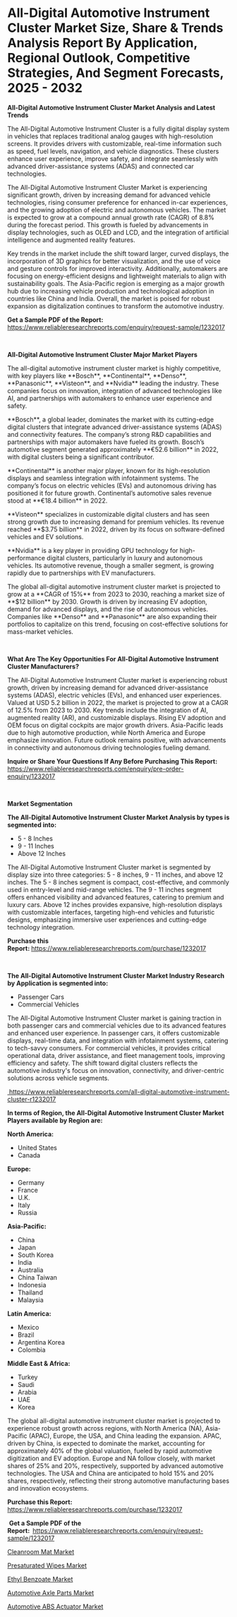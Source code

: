 <p><h1>All-Digital Automotive Instrument Cluster Market Size, Share & Trends Analysis Report By Application, Regional Outlook, Competitive Strategies, And Segment Forecasts, 2025 - 2032</h1></p><p><strong>All-Digital Automotive Instrument Cluster Market Analysis and Latest Trends</strong></p>
<p><p>The All-Digital Automotive Instrument Cluster is a fully digital display system in vehicles that replaces traditional analog gauges with high-resolution screens. It provides drivers with customizable, real-time information such as speed, fuel levels, navigation, and vehicle diagnostics. These clusters enhance user experience, improve safety, and integrate seamlessly with advanced driver-assistance systems (ADAS) and connected car technologies.</p><p>The All-Digital Automotive Instrument Cluster Market is experiencing significant growth, driven by increasing demand for advanced vehicle technologies, rising consumer preference for enhanced in-car experiences, and the growing adoption of electric and autonomous vehicles. The market is expected to grow at a compound annual growth rate (CAGR) of 8.8% during the forecast period. This growth is fueled by advancements in display technologies, such as OLED and LCD, and the integration of artificial intelligence and augmented reality features.</p><p>Key trends in the market include the shift toward larger, curved displays, the incorporation of 3D graphics for better visualization, and the use of voice and gesture controls for improved interactivity. Additionally, automakers are focusing on energy-efficient designs and lightweight materials to align with sustainability goals. The Asia-Pacific region is emerging as a major growth hub due to increasing vehicle production and technological adoption in countries like China and India. Overall, the market is poised for robust expansion as digitalization continues to transform the automotive industry.</p></p>
<p><strong>Get a Sample PDF of the Report:&nbsp;</strong> <a href="https://www.reliableresearchreports.com/enquiry/request-sample/1232017?utm_campaign=33&utm_medium=2&utm_source=Github&utm_content=ia&utm_term=23012025&utm_id=all-digital-automotive-instrument-cluster">https://www.reliableresearchreports.com/enquiry/request-sample/1232017</a></p>
<p>&nbsp;</p>
<p><strong>All-Digital Automotive Instrument Cluster Major Market Players</strong></p>
<p><p>The all-digital automotive instrument cluster market is highly competitive, with key players like **Bosch**, **Continental**, **Denso**, **Panasonic**, **Visteon**, and **Nvidia** leading the industry. These companies focus on innovation, integration of advanced technologies like AI, and partnerships with automakers to enhance user experience and safety.</p><p>**Bosch**, a global leader, dominates the market with its cutting-edge digital clusters that integrate advanced driver-assistance systems (ADAS) and connectivity features. The company’s strong R&D capabilities and partnerships with major automakers have fueled its growth. Bosch’s automotive segment generated approximately **€52.6 billion** in 2022, with digital clusters being a significant contributor.</p><p>**Continental** is another major player, known for its high-resolution displays and seamless integration with infotainment systems. The company’s focus on electric vehicles (EVs) and autonomous driving has positioned it for future growth. Continental’s automotive sales revenue stood at **€18.4 billion** in 2022.</p><p>**Visteon** specializes in customizable digital clusters and has seen strong growth due to increasing demand for premium vehicles. Its revenue reached **$3.75 billion** in 2022, driven by its focus on software-defined vehicles and EV solutions.</p><p>**Nvidia** is a key player in providing GPU technology for high-performance digital clusters, particularly in luxury and autonomous vehicles. Its automotive revenue, though a smaller segment, is growing rapidly due to partnerships with EV manufacturers.</p><p>The global all-digital automotive instrument cluster market is projected to grow at a **CAGR of 15%** from 2023 to 2030, reaching a market size of **$12 billion** by 2030. Growth is driven by increasing EV adoption, demand for advanced displays, and the rise of autonomous vehicles. Companies like **Denso** and **Panasonic** are also expanding their portfolios to capitalize on this trend, focusing on cost-effective solutions for mass-market vehicles.</p></p>
<p>&nbsp;</p>
<p><strong>What Are The Key Opportunities For All-Digital Automotive Instrument Cluster Manufacturers?</strong></p>
<p><p>The All-Digital Automotive Instrument Cluster market is experiencing robust growth, driven by increasing demand for advanced driver-assistance systems (ADAS), electric vehicles (EVs), and enhanced user experiences. Valued at USD 5.2 billion in 2022, the market is projected to grow at a CAGR of 12.5% from 2023 to 2030. Key trends include the integration of AI, augmented reality (AR), and customizable displays. Rising EV adoption and OEM focus on digital cockpits are major growth drivers. Asia-Pacific leads due to high automotive production, while North America and Europe emphasize innovation. Future outlook remains positive, with advancements in connectivity and autonomous driving technologies fueling demand.</p></p>
<p><strong>Inquire or Share Your Questions If Any Before Purchasing This Report:</strong> <a href="https://www.reliableresearchreports.com/enquiry/pre-order-enquiry/1232017?utm_campaign=33&utm_medium=2&utm_source=Github&utm_content=ia&utm_term=23012025&utm_id=all-digital-automotive-instrument-cluster">https://www.reliableresearchreports.com/enquiry/pre-order-enquiry/1232017</a></p>
<p>&nbsp;</p>
<p><strong>Market Segmentation</strong></p>
<p><strong>The All-Digital Automotive Instrument Cluster Market Analysis by types is segmented into:</strong></p>
<p><ul><li>5 - 8 Inches</li><li>9 - 11 Inches</li><li>Above 12 Inches</li></ul></p>
<p><p>The All-Digital Automotive Instrument Cluster market is segmented by display size into three categories: 5 - 8 inches, 9 - 11 inches, and above 12 inches. The 5 - 8 inches segment is compact, cost-effective, and commonly used in entry-level and mid-range vehicles. The 9 - 11 inches segment offers enhanced visibility and advanced features, catering to premium and luxury cars. Above 12 inches provides expansive, high-resolution displays with customizable interfaces, targeting high-end vehicles and futuristic designs, emphasizing immersive user experiences and cutting-edge technology integration.</p></p>
<p><strong>Purchase this Report:&nbsp;</strong><a href="https://www.reliableresearchreports.com/purchase/1232017?utm_campaign=33&utm_medium=2&utm_source=Github&utm_content=ia&utm_term=23012025&utm_id=all-digital-automotive-instrument-cluster">https://www.reliableresearchreports.com/purchase/1232017</a></p>
<p>&nbsp;</p>
<p><strong>The All-Digital Automotive Instrument Cluster Market Industry Research by Application is segmented into:</strong></p>
<p><ul><li>Passenger Cars</li><li>Commercial Vehicles</li></ul></p>
<p><p>The All-Digital Automotive Instrument Cluster market is gaining traction in both passenger cars and commercial vehicles due to its advanced features and enhanced user experience. In passenger cars, it offers customizable displays, real-time data, and integration with infotainment systems, catering to tech-savvy consumers. For commercial vehicles, it provides critical operational data, driver assistance, and fleet management tools, improving efficiency and safety. The shift toward digital clusters reflects the automotive industry's focus on innovation, connectivity, and driver-centric solutions across vehicle segments.</p></p>
<p><a href="https://www.reliableresearchreports.com/all-digital-automotive-instrument-cluster-r1232017?utm_campaign=33&utm_medium=2&utm_source=Github&utm_content=ia&utm_term=23012025&utm_id=all-digital-automotive-instrument-cluster">&nbsp;https://www.reliableresearchreports.com/all-digital-automotive-instrument-cluster-r1232017</a></p>
<p><strong>In terms of Region, the All-Digital Automotive Instrument Cluster Market Players available by Region are:</strong></p>
<p>
    <p> <strong> North America: </strong>
        <ul>
            <li>United States</li>
            <li>Canada</li>
        </ul>
        </p> 
    <p> <strong> Europe: </strong>
        <ul>
            <li>Germany</li>
            <li>France</li>
            <li>U.K.</li>
            <li>Italy</li>
            <li>Russia</li>
        </ul>
        </p> 
    <p> <strong> Asia-Pacific: </strong>
        <ul>
            <li>China</li>
            <li>Japan</li>
            <li>South Korea</li>
            <li>India</li>
            <li>Australia</li>
            <li>China Taiwan</li>
            <li>Indonesia</li>
            <li>Thailand</li>
            <li>Malaysia</li>
        </ul>
        </p> 
    <p> <strong> Latin America: </strong>
        <ul>
            <li>Mexico</li>
            <li>Brazil</li>
            <li>Argentina Korea</li>
            <li>Colombia</li>
        </ul>
        </p> 
    <p> <strong> Middle East & Africa: </strong>
        <ul>
            <li>Turkey</li>
            <li>Saudi</li>
            <li>Arabia</li>
            <li>UAE</li>
            <li>Korea</li>
        </ul>
    </p>
    </p>
<p><p>The global all-digital automotive instrument cluster market is projected to experience robust growth across regions, with North America (NA), Asia-Pacific (APAC), Europe, the USA, and China leading the expansion. APAC, driven by China, is expected to dominate the market, accounting for approximately 40% of the global valuation, fueled by rapid automotive digitization and EV adoption. Europe and NA follow closely, with market shares of 25% and 20%, respectively, supported by advanced automotive technologies. The USA and China are anticipated to hold 15% and 20% shares, respectively, reflecting their strong automotive manufacturing bases and innovation ecosystems.</p></p>
<p><strong>Purchase this Report: </strong><a href="https://www.reliableresearchreports.com/purchase/1232017?utm_campaign=33&utm_medium=2&utm_source=Github&utm_content=ia&utm_term=23012025&utm_id=all-digital-automotive-instrument-cluster">https://www.reliableresearchreports.com/purchase/1232017</a></p>
<p>&nbsp;<strong>Get a Sample PDF of the Report:&nbsp;&nbsp;</strong><a href="https://www.reliableresearchreports.com/enquiry/request-sample/1232017?utm_campaign=33&utm_medium=2&utm_source=Github&utm_content=ia&utm_term=23012025&utm_id=all-digital-automotive-instrument-cluster">https://www.reliableresearchreports.com/enquiry/request-sample/1232017</a></p>
<p><strong></strong></p>
<p><p><a href="https://www.linkedin.com/pulse/key-drivers-cleanroom-mat-market-trends-future-outlook-2025-2032-n1mif?utm_campaign=33&utm_medium=2&utm_source=Github&utm_content=ia&utm_term=23012025&utm_id=all-digital-automotive-instrument-cluster">Cleanroom Mat Market</a></p><p><a href="https://www.linkedin.com/pulse/presaturated-wipes-market-trends-drivers-whats-propelling-luntf?utm_campaign=33&utm_medium=2&utm_source=Github&utm_content=ia&utm_term=23012025&utm_id=all-digital-automotive-instrument-cluster">Presaturated Wipes Market</a></p><p><a href="https://www.linkedin.com/pulse/ethyl-benzoate-market-segmentation-geographical-regions-6s1of?utm_campaign=33&utm_medium=2&utm_source=Github&utm_content=ia&utm_term=23012025&utm_id=all-digital-automotive-instrument-cluster">Ethyl Benzoate Market</a></p><p><a href="https://github.com/marlanamarvn/Market-Research-Report-List-1/blob/main/automotive-axle-parts-market.md?utm_campaign=33&utm_medium=2&utm_source=Github&utm_content=ia&utm_term=23012025&utm_id=all-digital-automotive-instrument-cluster">Automotive Axle Parts Market</a></p><p><a href="https://github.com/XavierTyler76/Market-Research-Report-List-1/blob/main/automotive-abs-actuator-market.md?utm_campaign=33&utm_medium=2&utm_source=Github&utm_content=ia&utm_term=23012025&utm_id=all-digital-automotive-instrument-cluster">Automotive ABS Actuator Market</a></p></p>